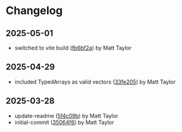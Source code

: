 # Changelog


## 2025-05-01
- switched to vite build ([fb6bf2a](https://github.com/mjt-engine/math/commit/fb6bf2a82484f8656a759247a80fadf2e6d22e1b)) by Matt Taylor

## 2025-04-29
- included TypedArrays as valid vectors ([33fe205](https://github.com/mjt-engine/math/commit/33fe205c68b54da5857d9c4f5612cb19b2766f00)) by Matt Taylor

## 2025-03-28
- update-readme ([5f4c09b](https://github.com/mjt-engine/math/commit/5f4c09b338f65b92cff73e007102665e39d67c0d)) by Matt Taylor
- initial-commit ([35064f6](https://github.com/mjt-engine/math/commit/35064f67c4925f5debedf3680a4329cce3de8333)) by Matt Taylor
